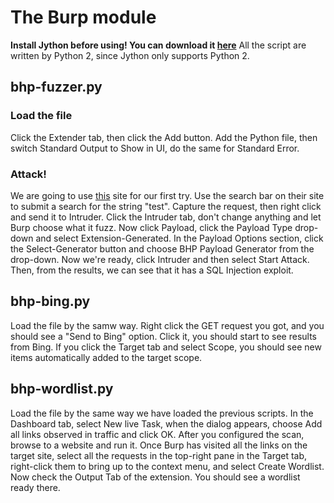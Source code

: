 # The Burp module
**Install Jython before using! You can download it [here](https://www.jython.org/download)**
All the script are written by Python 2, since Jython only supports Python 2.
## bhp-fuzzer.py
### Load the file
Click the Extender tab, then click the Add button. Add the Python file, then switch Standard Output to Show in UI, do the same for Standard Error.
### Attack!
We are going to use [this](http://testphp.vulnweb.com/) site for our first try. Use the search bar on their site to submit a search for the string "test". Capture the request, then right click and send it to Intruder. Click the Intruder tab, don't change anything and let Burp choose what it fuzz. Now click Payload, click the Payload Type drop-down and select Extension-Generated. In the Payload Options section, click the Select-Generator button and choose BHP Payload Generator from the drop-down. Now we're ready, click Intruder and then select Start Attack. Then, from the results, we can see that it has a SQL Injection exploit.

## bhp-bing.py
Load the file by the samw way. Right click the GET request you got, and you should see a "Send to Bing" option. Click it, you should start to see results from Bing. If you click the Target tab and select Scope, you should see new items automatically added to the target scope.
## bhp-wordlist.py
Load the file by the same way we have loaded the previous scripts. In the Dashboard tab, select New live Task, when the dialog appears, choose Add all links observed in traffic and click OK. After you configured the scan, browse to a website and run it. Once Burp has visited all the links on the target site, select all the requests in the top-right pane in the Target tab, right-click them to bring up to the context menu, and select Create Wordlist. Now check the Output Tab of the extension. You should see a wordlist ready there.
